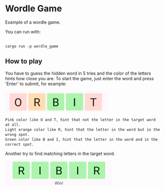 # Wordle Game

Example of a wordle game.

You can run with:

```

cargo run -p wordle_game

```

## How to play

You have to guess the hidden word in 5 tries and the color of the letters hints how close you are.
To start the game, just enter the word and press 'Enter' to submit, for example:

<img src="./wordle_guess.png" width="332" height="69"/>

```
Pink color like O and T, hint that not the letter in the target word at all.
Light orange color like R, hint that the letter in the word but in the wrong spot.
Green color like B and I, hint that the letter in the word and in the correct spot.
```

Another try to find matching letters in the target word.

<img src="./wordle_win.png" width="348" height="82"/>
